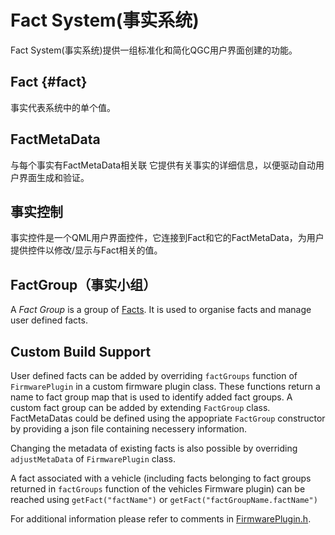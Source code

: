 # Fact System(事实系统)

Fact System(事实系统)提供一组标准化和简化QGC用户界面创建的功能。

## Fact {#fact}

事实代表系统中的单个值。

## FactMetaData

与每个事实有FactMetaData相关联 它提供有关事实的详细信息，以便驱动自动用户界面生成和验证。

## 事实控制

事实控件是一个QML用户界面控件，它连接到Fact和它的FactMetaData，为用户提供控件以修改/显示与Fact相关的值。

## FactGroup（事实小组）

A _Fact Group_ is a group of [Facts](#fact). It is used to organise facts and manage user defined facts.

## Custom Build Support

User defined facts can be added by overriding `factGroups` function of `FirmwarePlugin` in a custom firmware plugin class. These functions return a name to fact group map that is used to identify added fact groups. A custom fact group can be added by extending `FactGroup` class. FactMetaDatas could be defined using the appopriate `FactGroup` constructor by providing a json file containing necessery information.

Changing the metadata of existing facts is also possible by overriding `adjustMetaData` of `FirmwarePlugin` class.

A fact associated with a vehicle (including facts belonging to fact groups returned in `factGroups` function of the vehicles Firmware plugin) can be reached using `getFact("factName")` or `getFact("factGroupName.factName")`

For additional information please refer to comments in [FirmwarePlugin.h](https://github.com/mavlink/qgroundcontrol/blob/v4.0.8/src/FirmwarePlugin/FirmwarePlugin.h).
